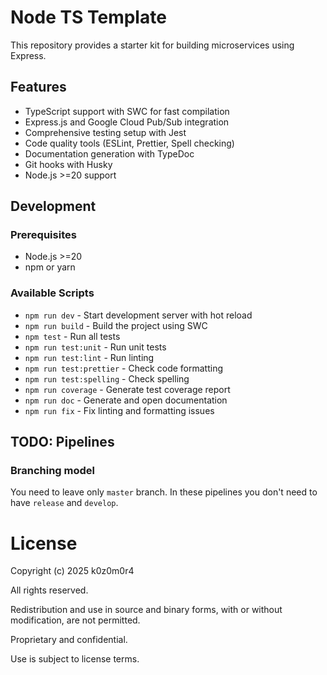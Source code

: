 # Node TS Template

This repository provides a starter kit for building microservices using Express.

## Features

- TypeScript support with SWC for fast compilation
- Express.js and Google Cloud Pub/Sub integration
- Comprehensive testing setup with Jest
- Code quality tools (ESLint, Prettier, Spell checking)
- Documentation generation with TypeDoc
- Git hooks with Husky
- Node.js >=20 support

## Development

### Prerequisites

- Node.js >=20
- npm or yarn

### Available Scripts

- `npm run dev` - Start development server with hot reload
- `npm run build` - Build the project using SWC
- `npm test` - Run all tests
- `npm run test:unit` - Run unit tests
- `npm run test:lint` - Run linting
- `npm run test:prettier` - Check code formatting
- `npm run test:spelling` - Check spelling
- `npm run coverage` - Generate test coverage report
- `npm run doc` - Generate and open documentation
- `npm run fix` - Fix linting and formatting issues

## TODO: Pipelines

### Branching model

You need to leave only `master` branch. In these pipelines you don't need to have `release` and `develop`.

# License

Copyright (c) 2025 k0z0m0r4

All rights reserved.

Redistribution and use in source and binary forms, with or without modification, are not permitted.

Proprietary and confidential.

Use is subject to license terms.
